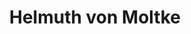 ---
layout: article
authors: Lukáš Houdek
title: 'Helmuth von Moltke'
tags: 'materiály a doplňky, inspirace, historie'
summary: 'Žádný plán vojenských operací nevydrží první kontakt s hlavní nepřátelskou silou. (Helmuth von Moltke)'
---